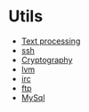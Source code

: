 Utils
=====

* [Text processing](text.md)
* [ssh](ssh.md)
* [Cryptography](crypto.md)
* [lvm](lvm.md)
* [irc](irc.md)
* [ftp](ftp.md)
* [MySql](mysql.md)
